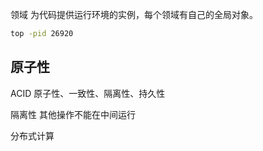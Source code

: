 领域 为代码提供运行环境的实例，每个领域有自己的全局对象。

```bash
top -pid 26920
```

## 原子性

ACID 原子性、一致性、隔离性、持久性

隔离性 其他操作不能在中间运行

分布式计算
